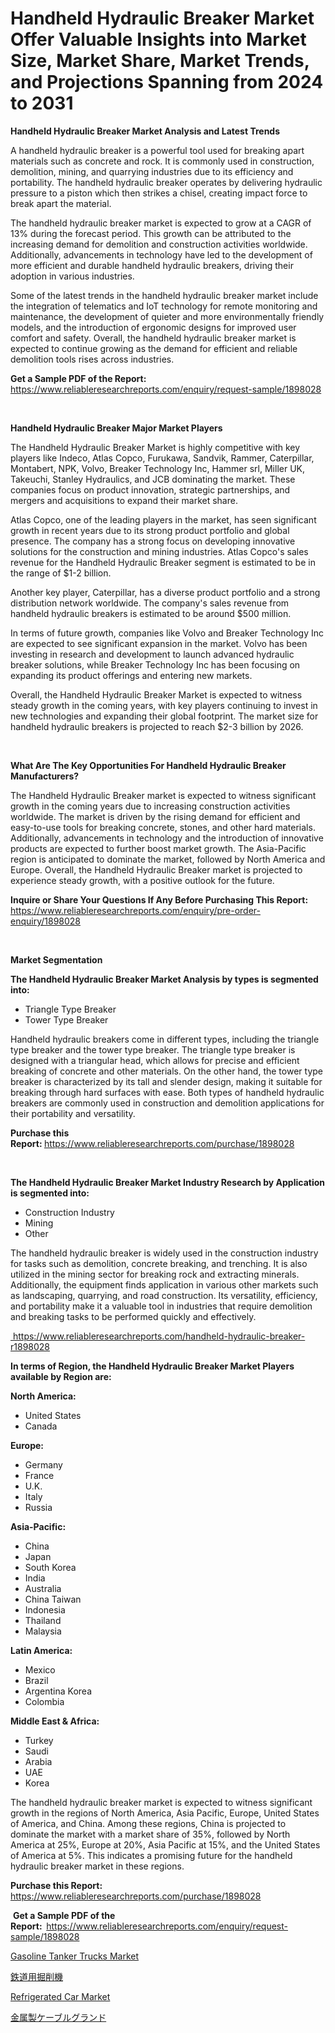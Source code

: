 <p><h1>Handheld Hydraulic Breaker Market Offer Valuable Insights into Market Size, Market Share, Market Trends, and Projections Spanning from 2024 to 2031</h1></p><p><strong>Handheld Hydraulic Breaker Market Analysis and Latest Trends</strong></p>
<p><p>A handheld hydraulic breaker is a powerful tool used for breaking apart materials such as concrete and rock. It is commonly used in construction, demolition, mining, and quarrying industries due to its efficiency and portability. The handheld hydraulic breaker operates by delivering hydraulic pressure to a piston which then strikes a chisel, creating impact force to break apart the material.</p><p>The handheld hydraulic breaker market is expected to grow at a CAGR of 13% during the forecast period. This growth can be attributed to the increasing demand for demolition and construction activities worldwide. Additionally, advancements in technology have led to the development of more efficient and durable handheld hydraulic breakers, driving their adoption in various industries.</p><p>Some of the latest trends in the handheld hydraulic breaker market include the integration of telematics and IoT technology for remote monitoring and maintenance, the development of quieter and more environmentally friendly models, and the introduction of ergonomic designs for improved user comfort and safety. Overall, the handheld hydraulic breaker market is expected to continue growing as the demand for efficient and reliable demolition tools rises across industries.</p></p>
<p><strong>Get a Sample PDF of the Report:&nbsp;</strong> <a href="https://www.reliableresearchreports.com/enquiry/request-sample/1898028">https://www.reliableresearchreports.com/enquiry/request-sample/1898028</a></p>
<p>&nbsp;</p>
<p><strong>Handheld Hydraulic Breaker Major Market Players</strong></p>
<p><p>The Handheld Hydraulic Breaker Market is highly competitive with key players like Indeco, Atlas Copco, Furukawa, Sandvik, Rammer, Caterpillar, Montabert, NPK, Volvo, Breaker Technology Inc, Hammer srl, Miller UK, Takeuchi, Stanley Hydraulics, and JCB dominating the market. These companies focus on product innovation, strategic partnerships, and mergers and acquisitions to expand their market share.</p><p>Atlas Copco, one of the leading players in the market, has seen significant growth in recent years due to its strong product portfolio and global presence. The company has a strong focus on developing innovative solutions for the construction and mining industries. Atlas Copco's sales revenue for the Handheld Hydraulic Breaker segment is estimated to be in the range of $1-2 billion.</p><p>Another key player, Caterpillar, has a diverse product portfolio and a strong distribution network worldwide. The company's sales revenue from handheld hydraulic breakers is estimated to be around $500 million.</p><p>In terms of future growth, companies like Volvo and Breaker Technology Inc are expected to see significant expansion in the market. Volvo has been investing in research and development to launch advanced hydraulic breaker solutions, while Breaker Technology Inc has been focusing on expanding its product offerings and entering new markets.</p><p>Overall, the Handheld Hydraulic Breaker Market is expected to witness steady growth in the coming years, with key players continuing to invest in new technologies and expanding their global footprint. The market size for handheld hydraulic breakers is projected to reach $2-3 billion by 2026.</p></p>
<p>&nbsp;</p>
<p><strong>What Are The Key Opportunities For Handheld Hydraulic Breaker Manufacturers?</strong></p>
<p><p>The Handheld Hydraulic Breaker market is expected to witness significant growth in the coming years due to increasing construction activities worldwide. The market is driven by the rising demand for efficient and easy-to-use tools for breaking concrete, stones, and other hard materials. Additionally, advancements in technology and the introduction of innovative products are expected to further boost market growth. The Asia-Pacific region is anticipated to dominate the market, followed by North America and Europe. Overall, the Handheld Hydraulic Breaker market is projected to experience steady growth, with a positive outlook for the future.</p></p>
<p><strong>Inquire or Share Your Questions If Any Before Purchasing This Report:</strong> <a href="https://www.reliableresearchreports.com/enquiry/pre-order-enquiry/1898028">https://www.reliableresearchreports.com/enquiry/pre-order-enquiry/1898028</a></p>
<p>&nbsp;</p>
<p><strong>Market Segmentation</strong></p>
<p><strong>The Handheld Hydraulic Breaker Market Analysis by types is segmented into:</strong></p>
<p><ul><li>Triangle Type Breaker</li><li>Tower Type Breaker</li></ul></p>
<p><p>Handheld hydraulic breakers come in different types, including the triangle type breaker and the tower type breaker. The triangle type breaker is designed with a triangular head, which allows for precise and efficient breaking of concrete and other materials. On the other hand, the tower type breaker is characterized by its tall and slender design, making it suitable for breaking through hard surfaces with ease. Both types of handheld hydraulic breakers are commonly used in construction and demolition applications for their portability and versatility.</p></p>
<p><strong>Purchase this Report:&nbsp;</strong><a href="https://www.reliableresearchreports.com/purchase/1898028">https://www.reliableresearchreports.com/purchase/1898028</a></p>
<p>&nbsp;</p>
<p><strong>The Handheld Hydraulic Breaker Market Industry Research by Application is segmented into:</strong></p>
<p><ul><li>Construction Industry</li><li>Mining</li><li>Other</li></ul></p>
<p><p>The handheld hydraulic breaker is widely used in the construction industry for tasks such as demolition, concrete breaking, and trenching. It is also utilized in the mining sector for breaking rock and extracting minerals. Additionally, the equipment finds application in various other markets such as landscaping, quarrying, and road construction. Its versatility, efficiency, and portability make it a valuable tool in industries that require demolition and breaking tasks to be performed quickly and effectively.</p></p>
<p><a href="https://www.reliableresearchreports.com/handheld-hydraulic-breaker-r1898028">&nbsp;https://www.reliableresearchreports.com/handheld-hydraulic-breaker-r1898028</a></p>
<p><strong>In terms of Region, the Handheld Hydraulic Breaker Market Players available by Region are:</strong></p>
<p>
    <p> <strong> North America: </strong>
        <ul>
            <li>United States</li>
            <li>Canada</li>
        </ul>
        </p> 
    <p> <strong> Europe: </strong>
        <ul>
            <li>Germany</li>
            <li>France</li>
            <li>U.K.</li>
            <li>Italy</li>
            <li>Russia</li>
        </ul>
        </p> 
    <p> <strong> Asia-Pacific: </strong>
        <ul>
            <li>China</li>
            <li>Japan</li>
            <li>South Korea</li>
            <li>India</li>
            <li>Australia</li>
            <li>China Taiwan</li>
            <li>Indonesia</li>
            <li>Thailand</li>
            <li>Malaysia</li>
        </ul>
        </p> 
    <p> <strong> Latin America: </strong>
        <ul>
            <li>Mexico</li>
            <li>Brazil</li>
            <li>Argentina Korea</li>
            <li>Colombia</li>
        </ul>
        </p> 
    <p> <strong> Middle East & Africa: </strong>
        <ul>
            <li>Turkey</li>
            <li>Saudi</li>
            <li>Arabia</li>
            <li>UAE</li>
            <li>Korea</li>
        </ul>
    </p>
    </p>
<p><p>The handheld hydraulic breaker market is expected to witness significant growth in the regions of North America, Asia Pacific, Europe, United States of America, and China. Among these regions, China is projected to dominate the market with a market share of 35%, followed by North America at 25%, Europe at 20%, Asia Pacific at 15%, and the United States of America at 5%. This indicates a promising future for the handheld hydraulic breaker market in these regions.</p></p>
<p><strong>Purchase this Report: </strong><a href="https://www.reliableresearchreports.com/purchase/1898028">https://www.reliableresearchreports.com/purchase/1898028</a></p>
<p>&nbsp;<strong>Get a Sample PDF of the Report:&nbsp;&nbsp;</strong><a href="https://www.reliableresearchreports.com/enquiry/request-sample/1898028">https://www.reliableresearchreports.com/enquiry/request-sample/1898028</a></p>
<p><strong></strong></p>
<p><p><a href="https://www.linkedin.com/pulse/gasoline-tanker-trucks-market-size-share-global-analysis-report-dfplf?trackingId=sWoiByWBjVjFo4s09bKm%2Fw%3D%3D">Gasoline Tanker Trucks Market</a></p><p><a href="https://medium.com/@nicosmitham2023/%E3%83%AC%E3%83%BC%E3%83%AB%E3%83%89%E3%83%AA%E3%83%AB%E6%A9%9F%E5%B8%82%E5%A0%B4-%E5%B8%82%E5%A0%B4%E3%82%B7%E3%82%A7%E3%82%A2-%E5%B8%82%E5%A0%B4%E5%8B%95%E5%90%91-%E3%81%8A%E3%82%88%E3%81%B3%E5%B0%86%E6%9D%A5%E3%81%AE%E6%88%90%E9%95%B7%E3%82%92%E6%8E%A2%E3%82%8B-9512875425cc">鉄道用掘削機</a></p><p><a href="https://www.linkedin.com/pulse/refrigerated-car-market-size-evaluating-its-trends-growth-vx2kf?trackingId=5%2BB8dZgbauF3tX6MY%2BbgFQ%3D%3D">Refrigerated Car Market</a></p><p><a href="https://medium.com/@oswaldoavarro768546/%E9%87%91%E5%B1%9E%E3%82%B1%E3%83%BC%E3%83%96%E3%83%AB%E3%82%B0%E3%83%A9%E3%83%B3%E3%83%89%E5%B8%82%E5%A0%B4%E8%A6%8F%E6%A8%A1-%E5%B8%82%E5%A0%B4%E5%B1%95%E6%9C%9B%E3%81%A8%E5%B8%82%E5%A0%B4%E4%BA%88%E6%B8%AC-2024%E5%B9%B4%E3%81%8B%E3%82%892031%E5%B9%B4%E3%81%BE%E3%81%A7-96f62e0c3a5f">金属製ケーブルグランド</a></p></p>